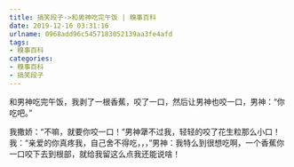 ```yaml
---
title: 搞笑段子->和男神吃完午饭 | 糗事百科
date: 2019-12-16 03:31:16
urlname: 0968add96c5457183052139aa3fe4afd
tags: 
- 糗事百科
categories:
- 糗事百科
- 搞笑段子
---
```

和男神吃完午饭，我剥了一根香蕉，咬了一口，然后让男神也咬一口，男神：“你吃吧。”

我撒娇：“不嘛，就要你咬一口！”男神犟不过我，轻轻的咬了花生粒那么小口！我：“亲爱的你真疼我，自己舍不得吃，，，”男神：我特么到很想吃啊，一个香蕉你一口咬下去到根部，就给我留这么点我还能说啥！


